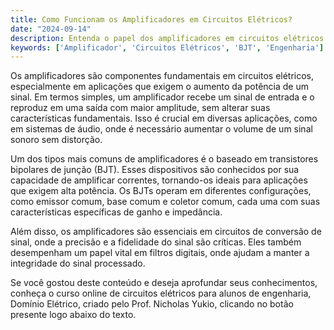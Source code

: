 ```yaml
---
title: Como Funcionam os Amplificadores em Circuitos Elétricos?
date: "2024-09-14"
description: Entenda o papel dos amplificadores em circuitos elétricos e sua importância em aplicações práticas.
keywords: ['Amplificador', 'Circuitos Elétricos', 'BJT', 'Engenharia']
---
```


Os amplificadores são componentes fundamentais em circuitos elétricos, especialmente em aplicações que exigem o aumento da potência de um sinal. Em termos simples, um amplificador recebe um sinal de entrada e o reproduz em uma saída com maior amplitude, sem alterar suas características fundamentais. Isso é crucial em diversas aplicações, como em sistemas de áudio, onde é necessário aumentar o volume de um sinal sonoro sem distorção.

Um dos tipos mais comuns de amplificadores é o baseado em transistores bipolares de junção (BJT). Esses dispositivos são conhecidos por sua capacidade de amplificar correntes, tornando-os ideais para aplicações que exigem alta potência. Os BJTs operam em diferentes configurações, como emissor comum, base comum e coletor comum, cada uma com suas características específicas de ganho e impedância.

Além disso, os amplificadores são essenciais em circuitos de conversão de sinal, onde a precisão e a fidelidade do sinal são críticas. Eles também desempenham um papel vital em filtros digitais, onde ajudam a manter a integridade do sinal processado.

Se você gostou deste conteúdo e deseja aprofundar seus conhecimentos, conheça o curso online de circuitos elétricos para alunos de engenharia, Domínio Elétrico, criado pelo Prof. Nicholas Yukio, clicando no botão presente logo abaixo do texto.